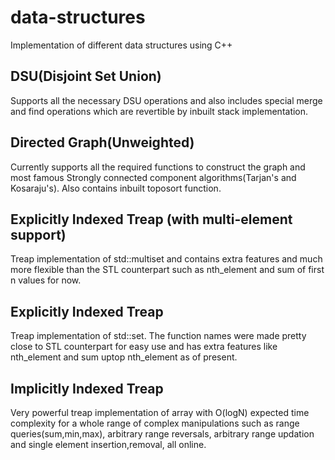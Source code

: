 # data-structures
Implementation of different data structures using C++

## DSU(Disjoint Set Union)
Supports all the necessary DSU operations and also includes special merge and find operations which are revertible by inbuilt stack implementation.

## Directed Graph(Unweighted)
Currently supports all the required functions to construct the graph and most famous Strongly connected component algorithms(Tarjan's and Kosaraju's). Also contains inbuilt toposort function.

## Explicitly Indexed Treap (with multi-element support)
Treap implementation of std::multiset and contains extra features and much more flexible than the STL counterpart such as nth_element and sum of first n values for now.

## Explicitly Indexed Treap
Treap implementation of std::set. The function names were made pretty close to STL counterpart for easy use and has extra features like nth_element and sum uptop nth_element as of present.

## Implicitly Indexed Treap
Very powerful treap implementation of array with O(logN) expected time complexity for a whole range of complex manipulations such as range queries(sum,min,max), arbitrary range reversals, arbitrary range updation and single element insertion,removal, all online.